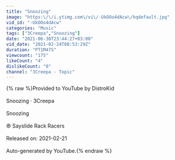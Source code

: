 ```yaml
---
title: "Snoozing"
image: "https:\/\/i.ytimg.com\/vi\/-UkOOo4dAcw\/hqdefault.jpg"
vid_id: "-UkOOo4dAcw"
categories: "Music"
tags: ["3Creepa","Snoozing"]
date: "2021-06-30T23:44:27+03:00"
vid_date: "2021-02-24T08:53:29Z"
duration: "PT1M47S"
viewcount: "175"
likeCount: "4"
dislikeCount: "0"
channel: "3Creepa - Topic"
---
```

{% raw %}Provided to YouTube by DistroKid<br /><br />Snoozing · 3Creepa<br /><br />Snoozing<br /><br />℗ Sayslide Rack Racers<br /><br />Released on: 2021-02-21<br /><br />Auto-generated by YouTube.{% endraw %}
